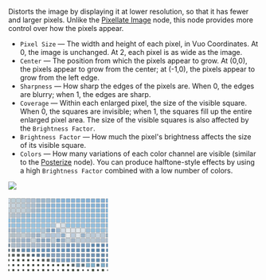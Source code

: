 Distorts the image by displaying it at lower resolution, so that it has fewer and larger pixels.  Unlike the [Pixellate Image](vuo-node://vuo.image.pixellate) node, this node provides more control over how the pixels appear.

   - `Pixel Size` — The width and height of each pixel, in Vuo Coordinates. At 0, the image is unchanged. At 2, each pixel is as wide as the image. 
   - `Center` — The position from which the pixels appear to grow.  At (0,0), the pixels appear to grow from the center; at (-1,0), the pixels appear to grow from the left edge.
   - `Sharpness` — How sharp the edges of the pixels are. When 0, the edges are blurry; when 1, the edges are sharp.
   - `Coverage` — Within each enlarged pixel, the size of the visible square.  When 0, the squares are invisible; when 1, the squares fill up the entire enlarged pixel area.  The size of the visible squares is also affected by the `Brightness Factor`.
   - `Brightness Factor` — How much the pixel's brightness affects the size of its visible square.
   - `Colors` — How many variations of each color channel are visible (similar to the [Posterize](vuo-node://vuo.image.posterize) node).  You can produce halftone-style effects by using a high `Brightness Factor` combined with a low number of colors.

![](mountains.png)

![](pixellate-details.png)
